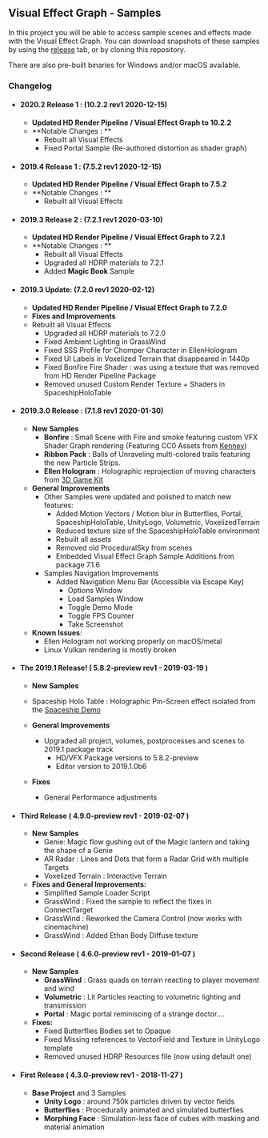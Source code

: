 ## Visual Effect Graph - Samples

In this project you will be able to access sample scenes and effects made with the Visual Effect Graph. You can download snapshots of these samples by using the [release](https://github.com/Unity-Technologies/VisualEffectGraph-Samples/releases) tab, or by cloning this repository.

There are also pre-built binaries for Windows and/or macOS available.

### Changelog

- #### 2020.2 Release 1 : (10.2.2 rev1 2020-12-15)

  - **Updated HD Render Pipeline / Visual Effect Graph to 10.2.2**
  - **Notable Changes : **
    - Rebuilt all Visual Effects
    - Fixed Portal Sample (Re-authored distortion as shader graph)
  
- #### 2019.4 Release 1 : (7.5.2 rev1 2020-12-15)

  - **Updated HD Render Pipeline / Visual Effect Graph to 7.5.2**
  - **Notable Changes : **
    - Rebuilt all Visual Effects
  
- #### 2019.3 Release 2 : (7.2.1 rev1 2020-03-10)

  - **Updated HD Render Pipeline / Visual Effect Graph to 7.2.1**
  - **Notable Changes : **
    - Rebuilt all Visual Effects
    - Upgraded all HDRP materials to 7.2.1
    - Added **Magic Book** Sample
  
- #### 2019.3 Update: (7.2.0 rev1 2020-02-12)

  - **Updated HD Render Pipeline / Visual Effect Graph to 7.2.0**
  - **Fixes and Improvements**
  - Rebuilt all Visual Effects
    - Upgraded all HDRP materials to 7.2.0
    - Fixed Ambient Lighting in GrassWind
    - Fixed SSS Profile for Chomper Character in EllenHologram
    - Fixed UI Labels in Voxelized Terrain that disappeared in 1440p
    - Fixed Bonfire Fire Shader : was using a texture that was removed from HD Render Pipeline Package
    - Removed unused Custom Render Texture + Shaders in SpaceshipHoloTable
  
- #### 2019.3.0 Release : (7.1.8 rev1 2020-01-30)

  - **New Samples**
    - **Bonfire** : Small Scene with Fire and smoke featuring custom VFX Shader Graph rendering (Featuring CC0 Assets from [Kenney](https://kenney.nl))
    - **Ribbon Pack** : Balls of Unraveling multi-colored trails featuring the new Particle Strips.
    - **Ellen Hologram** : Holographic reprojection of moving characters from [3D Game Kit](https://learn.unity.com/project/3d-game-kit)
  - **General Improvements**
    - Other Samples were updated and polished to match new features:
      - Added Motion Vectors / Motion blur in Butterflies, Portal, SpaceshipHoloTable, UnityLogo, Volumetric, VoxelizedTerrain
      - Reduced texture size of the SpaceshipHoloTable environment
      - Rebuilt all assets
      - Removed old ProceduralSky from scenes
      - Embedded Visual Effect Graph Sample Additions from package 7.1.6
    - Samples Navigation Improvements
      - Added Navigation Menu Bar (Accessible via Escape Key)
        - Options Window
        - Load Samples Window
        - Toggle Demo Mode
        - Toggle FPS Counter
        - Take Screenshot
  - **Known Issues**:
    - Ellen Hologram not working properly on macOS/metal
    - Linux Vulkan rendering is mostly broken

- #### The 2019.1 Release! ( 5.8.2-preview rev1 - 2019-03-19 )

  -  **New Samples**
    - Spaceship Holo Table : Holographic Pin-Screen effect isolated from the [Spaceship Demo](https://www.youtube.com/watch?v=rqMcPZoEc3U)

  - **General Improvements**
    - Upgraded all project, volumes, postprocesses and scenes to 2019.1 package track
      - HD/VFX Package versions to 5.8.2-preview
      - Editor version to 2019.1.0b6

  - **Fixes**
    - General Performance adjustments

- #### Third Release ( 4.9.0-preview rev1 - 2019-02-07 )

  - **New Samples**
    - Genie: Magic flow gushing out of the Magic lantern and taking the shape of a Genie
    - AR Radar : Lines and Dots that form a Radar Grid with multiple Targets
    - Voxelized Terrain : Interactive Terrain 
  - **Fixes and General Improvements:**
    - Simplified Sample Loader Script
    - GrassWind : Fixed the sample to reflect the fixes in ConnectTarget
    - GrassWind : Reworked the Camera Control (now works with cinemachine)
    - GrassWind : Added Ethan Body Diffuse texture

- #### Second Release ( 4.6.0-preview rev1 - 2019-01-07 )

  - **New Samples**
    - **GrassWind** : Grass quads on terrain reacting to player movement and wind
    - **Volumetric** : Lit Particles reacting to volumetric lighting and transmission
    - **Portal** : Magic portal reminiscing of a strange doctor....
  - **Fixes:**
    - Fixed Butterflies Bodies set to Opaque
    - Fixed Missing references to VectorField and Texture in UnityLogo template
    - Removed unused HDRP Resources file (now using default one)

- #### First Release ( 4.3.0-preview rev1 - 2018-11-27 )

  - **Base Project** and 3 Samples
    - **Unity Logo** : around 750k particles driven by vector fields
    - **Butterflies** : Procedurally animated and simulated butterflies
    - **Morphing Face** : Simulation-less face of cubes with masking and material animation

